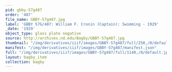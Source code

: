 ```yaml
---
pid: gbby-57g487
order: '487'
file_name: GBBY-57g487.jpg
label: 'GBBY 57G/487: William F. Cronin (Captain): Swimming - 1929'
_date: '1929'
object_type: glass plate negative
source: http://archives.nd.edu/Bagby/GBBY-57g487.jpg
thumbnail: "/img/derivatives/iiif/images/GBBY-57g487/full/250,/0/default.jpg"
manifest: "/img/derivatives/iiif/images/GBBY-57g487/manifest.json"
full: "/img/derivatives/iiif/images/GBBY-57g487/full/1140,/0/default.jpg"
layout: bagby_item
collection: bagby
---
```

